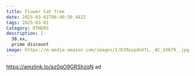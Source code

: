 ```yaml
---
title: Flower Cat Tree
date: 2025-03-01T06:40:50.442Z
tags: 2025-03-01
Category: OTHERS
description: |-
  38.xx,
  prime discount
image: https://m.media-amazon.com/images/I/81MazpdnXfL._AC_SX679_.jpg
---
```

https://amzlink.to/az0qO9GRShzqN   ad